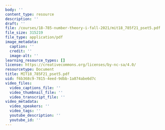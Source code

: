 ```yaml
---
body: ''
content_type: resource
description: ''
draft: ''
file: /courses/18-785-number-theory-i-fall-2021/mit18_785f21_pset5.pdf
file_size: 315219
file_type: application/pdf
image_metadata:
  caption: ''
  credit: ''
  image-alt: ''
learning_resource_types: []
license: https://creativecommons.org/licenses/by-nc-sa/4.0/
resourcetype: Document
title: MIT18_785F21_pset5.pdf
uid: f6b368c9-7815-4eed-9dbb-1a874abe6d7c
video_files:
  video_captions_file: ''
  video_thumbnail_file: ''
  video_transcript_file: ''
video_metadata:
  video_speakers: ''
  video_tags: ''
  youtube_description: ''
  youtube_id: ''
---
```

